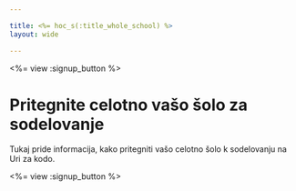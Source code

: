 ```yaml
---

title: <%= hoc_s(:title_whole_school) %>
layout: wide

---
```


<%= view :signup_button %>

# Pritegnite celotno vašo šolo za sodelovanje

Tukaj pride informacija, kako pritegniti vašo celotno šolo k sodelovanju na Uri za kodo.

<%= view :signup_button %>